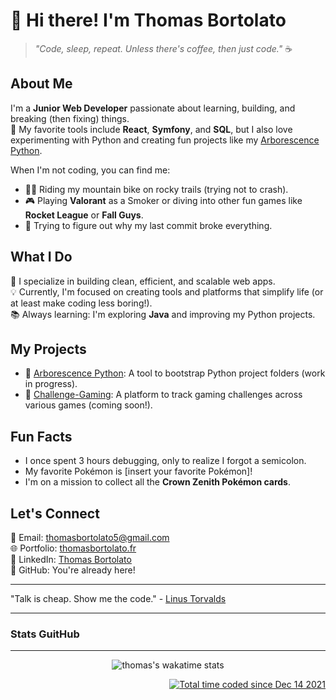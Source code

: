# 👋 Hi there! I'm Thomas Bortolato  

> _"Code, sleep, repeat. Unless there's coffee, then just code."_ ☕

## About Me  
I'm a **Junior Web Developer** passionate about learning, building, and breaking (then fixing) things.  
🔧 My favorite tools include **React**, **Symfony**, and **SQL**, but I also love experimenting with Python and creating fun projects like my [Arborescence Python](https://github.com/thomas370/Arborecense_python).  

When I'm not coding, you can find me:  
- 🚵‍♂️ Riding my mountain bike on rocky trails (trying not to crash).  
- 🎮 Playing **Valorant** as a Smoker or diving into other fun games like **Rocket League** or **Fall Guys**.  
- 🤔 Trying to figure out why my last commit broke everything.  

## What I Do  
🌟 I specialize in building clean, efficient, and scalable web apps.  
💡 Currently, I'm focused on creating tools and platforms that simplify life (or at least make coding less boring!).  
📚 Always learning: I'm exploring **Java** and improving my Python projects.  

## My Projects  
- 🚀 [Arborescence Python](https://github.com/thomas370/Arborecense_python): A tool to bootstrap Python project folders (work in progress).  
- 🎲 [Challenge-Gaming](https://github.com/...): A platform to track gaming challenges across various games (coming soon!).  

## Fun Facts  
- I once spent 3 hours debugging, only to realize I forgot a semicolon.  
- My favorite Pokémon is [insert your favorite Pokémon]!  
- I'm on a mission to collect all the **Crown Zenith Pokémon cards**.  

## Let's Connect  
📧 Email: [thomasbortolato5@gmail.com](mailto:thomasbortolato5@gmail.com)  
🌐 Portfolio: [thomasbortolato.fr](https://thomasbortolato.fr)  
💼 LinkedIn: [Thomas Bortolato](https://www.linkedin.com/in/thomas-bortolato/)  
🐙 GitHub: You're already here!  

---

"Talk is cheap. Show me the code." - [Linus Torvalds](https://github.com/torvalds)

---

### Stats GuitHub
---
<p align="center">
<img src="https://github-readme-stats.vercel.app/api/wakatime?username=thomas370&amp;theme=react" alt="thomas's wakatime stats">
</p>


 </div>
<div align="right">
<a href="https://wakatime.com/@b1c7d523-d82f-4c8b-b5bd-fcb4727ea04a"><img src="https://wakatime.com/badge/user/b1c7d523-d82f-4c8b-b5bd-fcb4727ea04a.svg" alt="Total time coded since Dec 14 2021" /></a>
 </div>
